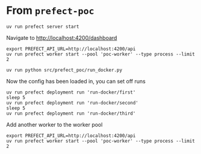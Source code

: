 

# From `prefect-poc`

```shell
uv run prefect server start
```

Navigate to <http://localhost:4200/dashboard>


```shell
export PREFECT_API_URL=http://localhost:4200/api
uv run prefect worker start --pool 'poc-worker' --type process --limit 2
```

```shell
uv run python src/prefect_poc/run_docker.py
```

Now the config has been loaded in, you can set off runs

```shell
uv run prefect deployment run 'run-docker/first'
sleep 5 
uv run prefect deployment run 'run-docker/second'
sleep 5 
uv run prefect deployment run 'run-docker/third'
```

Add another worker to the worker pool

```shell
export PREFECT_API_URL=http://localhost:4200/api
uv run prefect worker start --pool 'poc-worker' --type process --limit 2
```